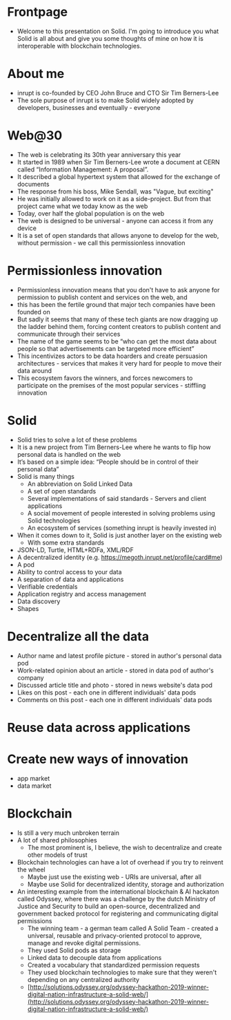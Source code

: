 # Frontpage

- Welcome to this presentation on Solid. I'm going to introduce you what Solid is all about and give you some thoughts of mine on how it is interoperable with blockchain technologies.

# About me

- inrupt is co-founded by CEO John Bruce and CTO Sir Tim Berners-Lee
- The sole purpose of inrupt is to make Solid widely adopted by developers, businesses and eventually - everyone

# Web@30

- The web is celebrating its 30th year anniversary this year
- It started in 1989 when Sir Tim Berners-Lee wrote a document at CERN called “Information Management: A proposal”.
- It described a global hypertext system that allowed for the exchange of documents
- The response from his boss, Mike Sendall, was "Vague, but exciting"
- He was initially allowed to work on it as a side-project. But from that project came what we today know as the web
- Today, over half the global population is on the web
- The web is designed to be universal - anyone can access it from any device
- It is a set of open standards that allows anyone to develop for the web, without permission - we call this permissionless innovation

# Permissionless innovation

- Permissionless innovation means that you don't have to ask anyone for permission to publish content and services on the web, and 
- this has been the fertile ground that major tech companies have been founded on
- But sadly it seems that many of these tech giants are now dragging up the ladder behind them, forcing content creators to publish content and communicate through their services
- The name of the game seems to be “who can get the most data about people so that advertisements can be targeted more efficient”
- This incentivizes actors to be data hoarders and create persuasion architectures - services that makes it very hard for people to move their data around
- This ecosystem favors the winners, and forces newcomers to participate on the premises of the most popular services - stiffling innovation

# Solid

- Solid tries to solve a lot of these problems
- It is a new project from Tim Berners-Lee where he wants to flip how personal data is handled on the web
- It’s based on a simple idea: “People should be in control of their personal data”
- Solid is many things
  - An abbreviation on Solid Linked Data
  - A set of open standards
  - Several implementations of said standards - Servers and client applications
  - A social movement of people interested in solving problems using Solid technologies
  - An ecosystem of services (something inrupt is heavily invested in)
- When it comes down to it, Solid is just another layer on the existing web
  - With some extra standards
- JSON-LD, Turtle, HTML+RDFa, XML/RDF
- A decentralized identity (e.g. https://megoth.inrupt.net/profile/card#me)
- A pod
- Ability to control access to your data
- A separation of data and applications
- Verifiable credentials
- Application registry and access management
- Data discovery
- Shapes

# Decentralize all the data

- Author name and latest profile picture - stored in author's personal data pod
- Work-related opinion about an article - stored in data pod of author's company
- Discussed article title and photo - stored in news website's data pod
- Likes on this post - each one in different individuals' data pods
- Comments on this post - each one in different individuals' data pods

# Reuse data across applications

# Create new ways of innovation

- app market
- data market

# Blockchain

- Is still a very much unbroken terrain
- A lot of shared philosophies
  - The most prominent is, I believe, the wish to decentralize and create other models of trust
- Blockchain technologies can have a lot of overhead if you try to reinvent the wheel
  - Maybe just use the existing web - URIs are universal, after all
  - Maybe use Solid for decentralized identity, storage and authorization
- An interesting example from the international blockchain & AI hackaton called Odyssey, where there was a challenge by the dutch Ministry of Justice and Security to build an open-source, decentralized and government backed protocol for registering and communicating digital permissions
  - The winning team - a german team called A Solid Team - created a universal, reusable and privacy-oriented protocol to approve, manage and revoke digital permissions.
  - They used Solid pods as storage
  - Linked data to decouple data from applications
  - Created a vocabulary that standardized permission requests
  - They used blockchain technologies to make sure that they weren't depending on any centralized authority
  - [http://solutions.odyssey.org/odyssey-hackathon-2019-winner-digital-nation-infrastructure-a-solid-web/](http://solutions.odyssey.org/odyssey-hackathon-2019-winner-digital-nation-infrastructure-a-solid-web/)




